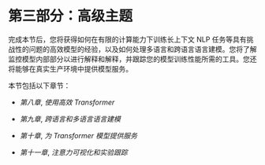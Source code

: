 # 第三部分：高级主题

完成本节后，您将获得如何在有限的计算能力下训练长上下文 NLP 任务等具有挑战性的问题的高效模型的经验，以及如何处理多语言和跨语言语言建模。您将了解监控模型内部部分以进行解释和解释，并跟踪您的模型训练性能所需的工具。您还将能够在真实生产环境中提供模型服务。

本节包括以下章节：

+   *第八章*, *使用高效 Transformer*

+   *第九章*, *跨语言和多语言语言建模*

+   *第十章*, *为 Transformer 模型提供服务*

+   *第十一章*, *注意力可视化和实验跟踪*
